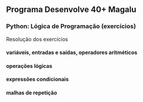 ## Programa Desenvolve 40+ Magalu 
### Python: Lógica de Programação (exercícios)

Resolução dos exercícios

#### variáveis, entradas e saídas, operadores aritméticos
#### operações lógicas
#### expressões condicionais
#### malhas de repetição
